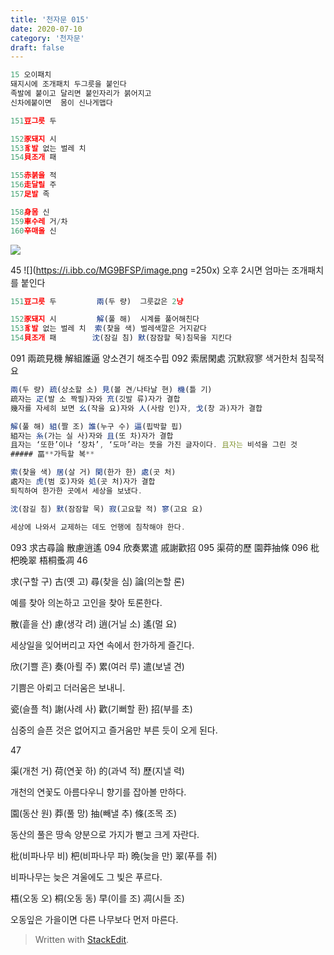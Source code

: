 ```yaml
---
title: '천자문 015'
date: 2020-07-10
category: '천자문'
draft: false
---
```

```js
15 오이패치
돼지시에 조개패치 두그릇을 붙인다
족발에 붙이고 달리면 붙인자리가 붉어지고
신차에붙이면  몸이 신나게맵다
```
```js
151豆그릇 두

152豕돼지 시
153豸발 없는 벌레 치
154貝조개 패

155赤붉을 적
156走달릴 주
157足발 족

158身몸 신
159車수레 거/차
160辛매울 신
```
![](https://i.ibb.co/wRrV8j5/2020-07-10-10-51-15.png)
     
45
![](https://i.ibb.co/MG9BFSP/image.png =250x)
오후 2시면 엄마는 조개패치를 붙인다
```js
151豆그릇 두         兩(두 량)  그룻값은 2냥

152豕돼지 시         解(풀 해)  시계를 풀어해친다
153豸발 없는 벌레 치  索(찾을 색) 벌레색깔은 거지같다
154貝조개 패        沈(잠길 침) 默(잠잠할 묵)침묵을 지킨다 
```
 091 兩疏見機 解組誰逼 양소견기 해조수핍
 092 索居閑處 沉默寂寥 색거한처 침묵적요
```js
兩(두 량) 疏(상소할 소) 見(볼 견/나타날 현) 機(틀 기)
疏자는 疋(발 소 짝필)자와 㐬(깃발 류)자가 결합
幾자를 자세히 보면 幺(작을 요)자와 人(사람 인)자, 戈(창 과)자가 결합

解(풀 해) 組(짤 조) 誰(누구 수) 逼(핍박할 핍)
組자는 糸(가는 실 사)자와 且(또 차)자가 결합
且자는 ‘또한’이나 ‘장차’, ‘도마’라는 뜻을 가진 글자이다. 且자는 비석을 그린 것
##### 畐**가득할 복**

索(찾을 색) 居(살 거) 閑(한가 한) 處(곳 처)
處자는 虎(범 호)자와 処(곳 처)자가 결합
퇴직하여 한가한 곳에서 세상을 보냈다.

沈(잠길 침) 默(잠잠할 묵) 寂(고요할 적) 寥(고요 요)

세상에 나와서 교제하는 데도 언행에 침착해야 한다.
```
    
093 求古尋論 散慮逍遙 094 欣奏累遣 戚謝歡招 
095 渠荷的歷 園莽抽條 096 枇杷晚翠 梧桐蚤凋
46

求(구할 구) 古(옛 고) 尋(찾을 심) 論(의논할 론)

예를 찾아 의논하고 고인을 찾아 토론한다.

散(흩을 산) 慮(생각 려) 逍(거닐 소) 遙(멀 요)

세상일을 잊어버리고 자연 속에서 한가하게 즐긴다.

欣(기쁠 흔) 奏(아뢸 주) 累(여러 루) 遣(보낼 견)

기쁨은 아뢰고 더러움은 보내니.

瓷(슬플 척) 謝(사례 사) 歡(기뻐할 환) 招(부를 초)

심중의 슬픈 것은 없어지고 즐거움만 부른 듯이 오게 된다.

47

渠(개천 거) 荷(연꽃 하) 的(과녁 적) 歷(지낼 력)

개천의 연꽃도 아름다우니 향기를 잡아볼 만하다.

園(동산 원) 莽(풀 망) 抽(빼낼 추) 條(조목 조)

동산의 풀은 땅속 양분으로 가지가 뻗고 크게 자란다.

枇(비파나무 비) 杷(비파나무 파) 晩(늦을 만) 翠(푸를 취)

비파나무는 늦은 겨울에도 그 빛은 푸르다.

梧(오동 오) 桐(오동 동) 早(이를 조) 凋(시들 조)

오동잎은  가을이면  다른  나무보다  먼저  마른다.
> Written with [StackEdit](https://stackedit.io/).
<!--stackedit_data:
eyJoaXN0b3J5IjpbMTExNzExODM5OSwtNDgxMjYyMTU0LDgwND
k4OTU0OCw5NDQ0NTI2OTcsLTEyODcwOTcwMzIsLTEzNjIxMjc5
NTcsLTEyMDQwMDI3ODEsNjIwMDI4NjU1LC0xNTY0NjI0NDEzLD
E3MjYwMjk1LC0xNzUxMzg4MDA4LDg3NzI4MTExNSwxMzMzMTc4
OTc0LDE5MjIyMzI2OTIsLTE5MDY2OTU4OTgsLTI0MDI3ODQ0MF
19
-->